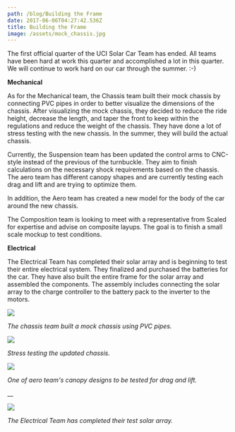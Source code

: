 ```yaml
---
path: /blog/Building the Frame
date: 2017-06-06T04:27:42.536Z
title: Building the Frame
image: /assets/mock_chassis.jpg
---
```

The first official quarter of the UCI Solar Car Team has ended. All teams have been hard at work this quarter and accomplished a lot in this quarter. We will continue to work hard on our car through the summer. :-)



**Mechanical**

As for the Mechanical team, the Chassis team built their mock chassis by connecting PVC pipes in order to better visualize the dimensions of the chassis. After visualizing the mock chassis, they decided to reduce the ride height, decrease the length, and taper the front to keep within the regulations and reduce the weight of the chassis. They have done a lot of stress testing with the new chassis. In the summer, they will build the actual chassis.



Currently, the Suspension team has been updated the control arms to CNC-style instead of the previous of the turnbuckle. They aim to finish calculations on the necessary shock requirements based on the chassis. The aero team has different canopy shapes and are currently testing each drag and lift and are trying to optimize them.



In addition, the Aero team has created a new model for the body of the car around the new chassis.



The Composition team is looking to meet with a representative from Scaled for expertise and advise on composite layups. The goal is to finish a small scale mockup to test conditions.



**Electrical**

The Electrical Team has completed their solar array and is beginning to test their entire electrical system. They finalized and purchased the batteries for the car. They have also built the entire frame for the solar array and assembled the components. The assembly includes connecting the solar array to the charge controller to the battery pack to the inverter to the motors.



![](/assets/mock_chassis.jpg)

_The chassis team built a mock chassis using PVC pipes._



![](/assets/chassis_stress.png)

_Stress testing the updated chassis._

![](/assets/aero_3.png)

_One of aero team's canopy designs to be tested for drag and lift._

__

![](/assets/solararray.jpg)

_The Electrical Team has completed their test solar array._
